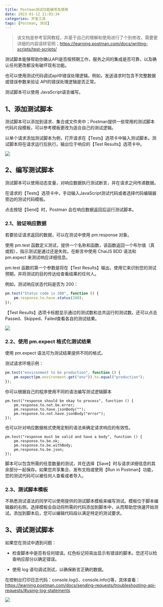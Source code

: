 ```yaml
---
title: Postman测试功能编写及使用
date: 2023-01-12 11:03:34
categories: 开发工具
tags: [Postman, 测试]
---
```


>该文档是参考官网教程，并基于自己的理解和使用进行了个别修改，需要更详细的内容请转官网；<https://learning.postman.com/docs/writing-scripts/test-scripts/>

测试脚本能够帮助你确认API是否按预期工作，服务之间的集成是否可靠，以及确认任何更改都没有破坏现有功能。

也可以使用测试代码调试api中错误处理逻辑。例如，发送请求时包含不完整数据或错误参数来验证 API的错误处理逻辑是否正常。

测试脚本可以使用 JavaScript语言编写。

## 1、添加测试脚本

测试脚本可以添加到请求、集合或文件夹中；Postman提供一些常用的测试脚本代码片段模板，可以参考模板更改为适合自己的测试逻辑。

以单个请求添加测试脚本为例，打开请求在【Tests】选项卡中输入测试脚本。测试脚本将在请求运行后执行。输出位于响应的【Test Results】选项卡中。

![](https://p3-juejin.byteimg.com/tos-cn-i-k3u1fbpfcp/97520766ed1e4ee6b253ee6fce88ef8e~tplv-k3u1fbpfcp-zoom-1.image)

## 2、编写测试脚本

测试脚本可以使用动态变量，对响应数据执行测试断言，并在请求之间传递数据。

在请求的【Tests】选项卡中，手动输入JavaScript测试代码或者选择代码编辑器旁边的测试代码模板。

点击按钮【Send】时，Postman 会在响应数据返回后运行测试脚本。

### 2.1、验证响应数据

若要验证请求返回的数据，可以在测试中使用 pm.response 对象。

使用 pm.test 函数定义测试，提供一个名称和函数，该函数返回一个布尔值（真或假），指示测试是通过还是失败。在断言中使用 ChaiJS BDD 语法和 pm.expect 来测试响应详细信息。

pm.test 函数的第一个参数是将在【Test Results】输出，使用它来识别您的测试预期，并将测试的目的传达给查看结果的任何人。

例如，测试响应状态代码是否为 200：

```javascript
pm.test("Status code is 200", function () {
    pm.response.to.have.status(200);
});
```

【Test Results】选项卡标题显示通过的测试数和总共运行的测试数。还可以点击Passed、Skipped、Failed查看各自的测试结果。

![](https://p3-juejin.byteimg.com/tos-cn-i-k3u1fbpfcp/3005d2a83c48469e82ac7f9d4d70bd5a~tplv-k3u1fbpfcp-zoom-1.image)

### 2.2、使用 pm.expect 格式化测试结果

使用 pm.expect 语法可为测试结果提供不同的格式。

测试请求环境示例：
```javascript
pm.test("environment to be production", function () {
    pm.expect(pm.environment.get("env")).to.equal("production");
});
```

你可以根据自己的程序使用不同的语法编写测试逻辑脚本
```
pm.test("response should be okay to process", function () {
    pm.response.to.not.be.error;
    pm.response.to.have.jsonBody("");
    pm.response.to.not.have.jsonBody("error");
});
```
也可以针对响应数据格式使用定制的语法来确定请求响应的有效性。
```
pm.test("response must be valid and have a body", function () {
    pm.response.to.be.ok;
    pm.response.to.be.withBody;
    pm.response.to.be.json;
});
```
脚本可以包含所需的任意数量的测试，并在选择【Save】时与请求详细信息的其余部分一起保存。如果您共享集合、发布文档或使用【Run in Postman】功能，您的测试代码可以被任何人查看或者导入。

### 2.3、测试脚本模板

不熟悉测试语法的同学可以使用提供的测试脚本模板来编写测试。模板位于脚本编辑器的右侧。选择模板会自动将所需的代码添加到脚本中，从而帮助您快速开始测试。添加到脚本后，您可以编辑代码段以满足特定的测试要求。

  


## 3、调试测试脚本

如果您在测试中遇到问题：

-   检查脚本中是否有任何错误。红色标记将突出显示有错误的脚本。您还可以检查响应部分以确定错误。

<!---->

-   使用 log 语句调试测试，以确保断言正确的数据。

在控制台打印日志代码：console.log()、console.info()等，具体查看：<https://learning.postman.com/docs/sending-requests/troubleshooting-api-requests/#using-log-statements>

![](https://p3-juejin.byteimg.com/tos-cn-i-k3u1fbpfcp/ec4f84c609ea4129a9f1574fcb0d37dc~tplv-k3u1fbpfcp-zoom-1.image)
